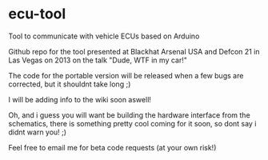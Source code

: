 ecu-tool
========

Tool to communicate with vehicle ECUs based on Arduino

Github repo for the tool presented at Blackhat Arsenal USA and Defcon 21 in Las Vegas on 2013 on the talk "Dude, WTF in my car!"

The code for the portable version will be released when a few bugs are corrected, but it shouldnt take long ;)

I will be adding info to the wiki soon aswell!


Oh, and i guess you will want be building the hardware interface from the schematics, there is something pretty cool coming for it soon, so dont say i didnt warn you! ;)



Feel free to email me for beta code requests (at your own risk!)
